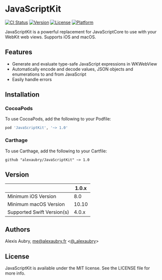 # JavaScriptKit

[![CI Status](https://img.shields.io/travis/alexaubry/JavaScriptKit.svg?style=flat)](https://travis-ci.org/alexaubry/JavaScriptKit)
[![Version](https://img.shields.io/cocoapods/v/JavaScriptKit.svg?style=flat)](http://cocoapods.org/pods/JavaScriptKit)
[![License](https://img.shields.io/cocoapods/l/JavaScriptKit.svg?style=flat)](http://cocoapods.org/pods/JavaScriptKit)
[![Platform](https://img.shields.io/cocoapods/p/JavaScriptKit.svg?style=flat)](http://cocoapods.org/pods/JavaScriptKit)

JavaScriptKit is a powerful replacement for JavaScriptCore to use with your WebKit web views. Supports iOS and macOS.

## Features

- Generate and evaluate type-safe JavaScript expressions in WKWebView
- Automatically encode and decode values, JSON objects and enumerations to and from JavaScript
- Easily handle errors

## Installation

### CocoaPods

To use CocoaPods, add the following to your Podfile:

```ruby
pod 'JavaScriptKit', '~> 1.0'
```

### Carthage

To use Carthage, add the following to your Cartfile:

```ogdl
github "alexaubry/JavaScriptKit" ~> 1.0
```
## Version

| | 1.0.x |
|---|---|
| Minimum iOS Version | 8.0 |
| Minimum macOS Version | 10.10 |
| Supported Swift Version(s) | 4.0.x |

## Authors

Alexis Aubry, me@alexaubry.fr <[@_alexaubry](https://twitter.com/_alexaubry)>

## License

JavaScriptKit is available under the MIT license. See the LICENSE file for more info.
